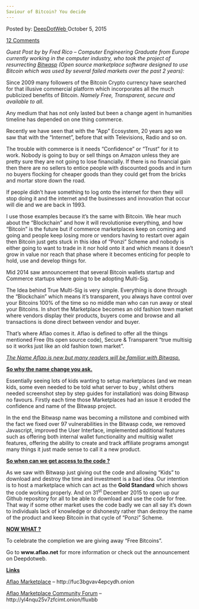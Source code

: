```yaml
---
Saviour of Bitcoin? You decide
---
```

<article class="post-listing post-11685 post type-post status-publish format-standard has-post-thumbnail hentry category-deepdot-news tag-bitcoin tag-decide tag-saviour">
<div class="post-inner">
<span>Posted by: <a href="https://www.deepdotweb.com/author/admin/" title="">DeepDotWeb </a></span>
<span>October 5, 2015</span>

<span><a href="https://www.deepdotweb.com/2015/10/05/saviour-of-bitcoin-you-decide/#comments">12 Comments</a></span>
</p>
<div class="clear"></div>
<div class="entry">
<p><em>Guest Post by by Fred Rico – Computer Engineering Graduate from Europe currently working in the computer industry, who took the project of resurrecting <a href="https://www.deepdotweb.com/tag/bitwasp/">Bitwasp</a> (Open source marketplace software designed to use Bitcoin which was used by several failed markets over the past 2 years):</em></p>
<p>Since 2009 many followers of the Bitcoin Crypto currency have searched for that illusive commercial platform which incorporates all the much publicized benefits of Bitcoin. <em>Namely Free, Transparent, secure and available to all</em>.</p>
<p>Any medium that has not only lasted but been a change agent in humanities timeline has depended on one thing commerce.</p>
<p>Recently we have seen that with the “App” Ecosystem, 20 years ago we saw that with the “Internet”, before that with Televisions, Radio and so on.</p>
<p>The trouble with commerce is it needs “Confidence” or “Trust” for it to work. Nobody is going to buy or sell things on Amazon unless they are pretty sure they are not going to lose financially. If there is no financial gain then there are no sellers to entice people with discounted goods and in turn no buyers flocking for cheaper goods than they could get from the bricks and mortar store down the road.</p>
<p>If people didn’t have something to log onto the internet for then they will stop doing it and the internet and the businesses and innovation that occur will die and we are back in 1993.</p>
<p>I use those examples because it’s the same with Bitcoin. We hear much about the “Blockchain” and how it will revolutionise everything, and how “Bitcoin” is the future but if commerce marketplaces keep on coming and going and people keep losing more or vendors having to restart over again then Bitcoin just gets stuck in this idea of “Ponzi” Scheme and nobody is either going to want to trade in it nor hold onto it and which means it doesn’t grow in value nor reach that phase where it becomes enticing for people to hold, use and develop things for.</p>
<p>Mid 2014 saw announcement that several Bitcoin wallets startup and Commerce startups where going to be adopting Multi-Sig.</p>
<p>The Idea behind True Multi-Sig is very simple. Everything is done through the “Blockchain” which means it’s transparent, you always have control over your Bitcoins 100% of the time so no middle man who can run away or steal your Bitcoins. In short the Marketplace becomes an old fashion town market where vendors display their products, buyers come and browse and all transactions is done direct between vendor and buyer.</p>
<p>That’s where Aflao comes it. Aflao is defined to offer all the things mentioned Free (Its open source code), Secure &amp; Transparent “true multisig so it works just like an old fashion town market”.</p>
<p><em><u>The Name Aflao is new but many readers will be familiar with <a href="https://www.deepdotweb.com/2015/03/26/bitwasp-is-planning-a-quiet-comeback/">Bitwasp</a>.</u></em></p>
<p><strong><u>So why the name change you ask. </u></strong></p>
<p>Essentially seeing lots of kids wanting to setup marketplaces (and we mean kids, some even needed to be told what server to buy , whilst others needed screenshot step by step guides for installation) was doing Bitwasp no favours. Firstly each time those Marketplaces had an issue it eroded the confidence and name of the Bitwasp project.</p>
<p>In the end the Bitwasp name was becoming a millstone and combined with the fact we fixed over 97 vulnerabilities in the Bitwasp code, we removed Javascript, improved the User Interface, implemented additional features such as offering both internal wallet functionality and multisig wallet features, offering the ability to create and track affiliate programs amongst many things it just made sense to call it a new product.</p>
<p><strong><u>So when can we get access to the code ?</u></strong></p>
<p>As we saw with Bitwasp just giving out the code and allowing “Kids” to download and destroy the time and investment is a bad idea. Our intention is to host a marketplace which can act as the <strong>Gold Standard</strong> which shows the code working properly. And on 31<sup>st</sup> December 2015 to open up our Github repository for all to be able to download and use the code for free. That way if some other market uses the code badly we can all say it’s down to individuals lack of knowledge or dishonesty rather than destroy the name of the product and keep Bitcoin in that cycle of “Ponzi” Scheme.</p>
<p><strong><u>NOW WHAT ?</u></strong></p>
<p>To celebrate the completion we are giving away “Free Bitcoins”.</p>
<p>Go to <strong>www.aflao.net</strong> for more information or check out the announcement on Deepdotweb.</p>
<p><strong><u>Links</u></strong></p>
<p><u>Aflao Marketplace</u> &#8211; http://fuc3bgvav4epcydh.onion</p>
<p><u>Aflao Marketplace Community Forum</u> &#8211; http://yl4nqu25v7zfcimt.onion/fluxbb</p>
</div>
<span style="display:none"><a href="https://www.deepdotweb.com/tag/bitcoin/" rel="tag">bitcoin</a> <a href="https://www.deepdotweb.com/tag/decide/" rel="tag">decide</a> <a href="https://www.deepdotweb.com/tag/saviour/" rel="tag">saviour</a></span> <span style="display:none" class="updated">2015-10-05</span>
<div style="display:none" class="vcard author" itemprop="author" itemscope itemtype="http://schema.org/Person"><strong class="fn" itemprop="name">